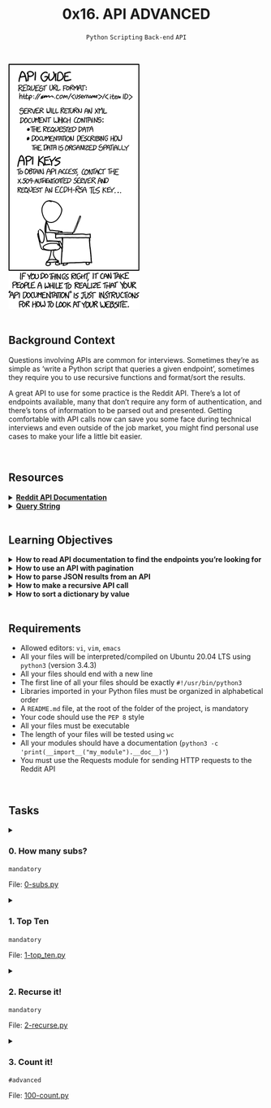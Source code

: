 <h1 align="center"><b>0x16. API ADVANCED</b></h1>
<div align="center"><code>Python</code> <code>Scripting</code> <code>Back-end</code> <code>API</code></div>

<br><div><img src="https://github.com/codenvibes/alx-system_engineering-devops/blob/master/0x16-api_advanced/images/WIxXad8.png"></div><br>

## Background Context
Questions involving APIs are common for interviews. Sometimes they’re as simple as ‘write a Python script that queries a given endpoint’, sometimes they require you to use recursive functions and format/sort the results.

A great API to use for some practice is the Reddit API. There’s a lot of endpoints available, many that don’t require any form of authentication, and there’s tons of information to be parsed out and presented. Getting comfortable with API calls now can save you some face during technical interviews and even outside of the job market, you might find personal use cases to make your life a little bit easier.

<br>

## Resources
<details>
<summary><b><a href="https://www.reddit.com/dev/api/">Reddit API Documentation</a></b></summary><br>


<br><p align="center">※※※※※※※※※※※※</p><br>
</details>


<details>
<summary><b><a href="https://en.wikipedia.org/wiki/Query_string">Query String</a></b></summary><br>


<br><p align="center">※※※※※※※※※※※※</p><br>
</details>



<!-- <br>

**man or help:**
- `` -->

<br>

## Learning Objectives
<details>
<summary><b><a href=" "> </a>How to read API documentation to find the endpoints you’re looking for</b></summary><br>


<br><p align="center">※※※※※※※※※※※※</p><br>
</details>


<details>
<summary><b><a href=" "> </a>How to use an API with pagination</b></summary><br>


<br><p align="center">※※※※※※※※※※※※</p><br>
</details>


<details>
<summary><b><a href=" "> </a>How to parse JSON results from an API</b></summary><br>


<br><p align="center">※※※※※※※※※※※※</p><br>
</details>


<details>
<summary><b><a href=" "> </a>How to make a recursive API call</b></summary><br>


<br><p align="center">※※※※※※※※※※※※</p><br>
</details>


<details>
<summary><b><a href=" "> </a>How to sort a dictionary by value</b></summary><br>


<br><p align="center">※※※※※※※※※※※※</p><br>
</details>


<br>

## Requirements
- Allowed editors: `vi`, `vim`, `emacs`
- All your files will be interpreted/compiled on Ubuntu 20.04 LTS using `python3` (version 3.4.3)
- All your files should end with a new line
- The first line of all your files should be exactly `#!/usr/bin/python3`
- Libraries imported in your Python files must be organized in alphabetical order
- A `README.md` file, at the root of the folder of the project, is mandatory
- Your code should use the `PEP 8` style
- All your files must be executable
- The length of your files will be tested using `wc`
- All your modules should have a documentation (`python3 -c 'print(__import__("my_module").__doc__)'`)
- You must use the Requests module for sending HTTP requests to the Reddit API

<!-- ## More Info -->

<br>

## Tasks
<details>
<summary>

### 0. How many subs?
`mandatory`

File: [0-subs.py]()
</summary>

Write a function that queries the [Reddit API](https://www.reddit.com/dev/api/) and returns the number of subscribers (not active users, total subscribers) for a given subreddit. If an invalid subreddit is given, the function should return 0.

Hint: No authentication is necessary for most features of the Reddit API. If you’re getting errors related to Too Many Requests, ensure you’re setting a custom User-Agent.

Requirements:
- Prototype: `def number_of_subscribers(subreddit)`
- If not a valid subreddit, return 0.
- NOTE: Invalid subreddits may return a redirect to search results. Ensure that you are not following redirects.
```
wintermancer@lapbox ~/reddit_api/project $ cat 0-main.py
#!/usr/bin/python3
"""
0-main
"""
import sys

if __name__ == '__main__':
    number_of_subscribers = __import__('0-subs').number_of_subscribers
    if len(sys.argv) < 2:
        print("Please pass an argument for the subreddit to search.")
    else:
        print("{:d}".format(number_of_subscribers(sys.argv[1])))
wintermancer@lapbox ~/reddit_api/project $ python3 0-main.py programming
756024
wintermancer@lapbox ~/reddit_api/project $ python3 0-main.py this_is_a_fake_subreddit
0
```
</details>

<details>
<summary>

### 1. Top Ten
`mandatory`

File: [1-top_ten.py]()
</summary>

Write a function that queries the [Reddit API](https://www.reddit.com/dev/api/) and prints the titles of the first 10 hot posts listed for a given subreddit.

Requirements:
- Prototype: `def top_ten(subreddit)`
- If not a valid subreddit, print None.
- NOTE: Invalid subreddits may return a redirect to search results. Ensure that you are not following redirects.
```
wintermancer@lapbox ~/reddit_api/project $ cat 1-main.py
#!/usr/bin/python3
"""
1-main
"""
import sys

if __name__ == '__main__':
    top_ten = __import__('1-top_ten').top_ten
    if len(sys.argv) < 2:
        print("Please pass an argument for the subreddit to search.")
    else:
        top_ten(sys.argv[1])
wintermancer@lapbox ~/reddit_api/project $ python3 1-main.py programming
Firebase founder's response to last week's "Firebase Costs increased by 7000%!"
How a 64k intro is made
HTTPS on Stack Overflow: The End of a Long Road
Spend effort on your Git commits
It's a few years old, but I just discovered this incredibly impressive video of researchers reconstructing sounds from video information alone
From the D Blog: Introspection, Introspection Everywhere
Do MVC like it’s 1979
GitHub is moving to GraphQL for v4 of their API (v3 was a REST API)
Google Bug Bounty - The 5k Error Page
PyCon 2017 Talk Videos
wintermancer@lapbox ~/reddit_api/project $ python3 1-main.py this_is_a_fake_subreddit
None
wintermancer@lapbox ~/reddit_api/project $ 
```
</details>

<details>
<summary>

### 2. Recurse it!
`mandatory`

File: [2-recurse.py]()
</summary>

Write a *recursive function* that queries the [Reddit API](https://www.reddit.com/dev/api/) and returns a list containing the titles of all hot articles for a given subreddit. If no results are found for the given subreddit, the function should return None.

Hint: The Reddit API uses pagination for separating pages of responses.

Requirements:
- Prototype: `def recurse(subreddit, hot_list=[])`
- Note: You may change the prototype, but it must be able to be called with just a subreddit supplied. AKA you can add a counter, but it must work without supplying a starting value in the main.
- If not a valid subreddit, return None.
- NOTE: Invalid subreddits may return a redirect to search results. Ensure that you are not following redirects.

Your code will NOT pass if you are using a loop and not recursively calling the function! This /can/ be done with a loop but the point is to use a recursive function. :)
```
wintermancer@lapbox ~/reddit_api/project $ cat 2-main.py
#!/usr/bin/python3
"""
2-main
"""
import sys

if __name__ == '__main__':
    recurse = __import__('2-recurse').recurse
    if len(sys.argv) < 2:
        print("Please pass an argument for the subreddit to search.")
    else:
        result = recurse(sys.argv[1])
        if result is not None:
            print(len(result))
        else:
            print("None")
wintermancer@lapbox ~/reddit_api/project $ python3 2-main.py programming
932
wintermancer@lapbox ~/reddit_api/project $ python3 2-main.py this_is_a_fake_subreddit
None
```
</details>

<details>
<summary>

### 3. Count it!
`#advanced`

File: [100-count.py]()
</summary>

Write a *recursive function* that queries the [Reddit API](https://www.reddit.com/dev/api/), parses the title of all hot articles, and prints a sorted count of given keywords (case-insensitive, delimited by spaces. `Javascript` should count as `javascript`, but `java` should not).

Requirements:
- Prototype: `def count_words(subreddit, word_list)`
- Note: You may change the prototype, but it must be able to be called with just a subreddit supplied and a list of keywords. AKA you can add a counter or anything else, but the function must work without supplying a starting value in the main.
- If `word_list` contains the same word (case-insensitive), the final count should be the sum of each duplicate (example below with `java`)
- Results should be printed in descending order, by the count, and if the count is the same for separate keywords, they should then be sorted alphabetically (ascending, from A to Z). Words with no matches should be skipped and not printed. Words must be printed in lowercase.
- Results are based on the number of times a keyword appears, not titles it appears in. `java java java` counts as 3 separate occurrences of `java`.
- To make life easier, `java.` or `java!` or java_ should not count as java
- If no posts match or the subreddit is invalid, print nothing.
- NOTE: Invalid subreddits may return a redirect to search results. Ensure that you are NOT following redirects.

Your code will NOT pass if you are using a loop and not recursively calling the function! This /can/ be done with a loop but the point is to use a recursive function. :)

**Disclaimer**: number presented in this example *cannot be accurate now* - Reddit is hot articles are always changing.
```
bob@dylan $ cat 100-main.py 
#!/usr/bin/python3
"""
100-main
"""
import sys

if __name__ == '__main__':
    count_words = __import__('100-count').count_words
    if len(sys.argv) < 3:
        print("Usage: {} <subreddit> <list of keywords>".format(sys.argv[0]))
        print("Ex: {} programming 'python java javascript'".format(sys.argv[0]))
    else:
        result = count_words(sys.argv[1], [x for x in sys.argv[2].split()])
bob@dylan $             
bob@dylan $ python3 100-main.py programming 'react python java javascript scala no_results_for_this_one'
java: 27
javascript: 20
python: 17
react: 17
scala: 4
bob@dylan $ python3 100-main.py programming 'JavA java'
java: 54
bob@dylan $ python3 100-main.py not_a_valid_subreddit 'python java javascript scala no_results_for_this_one'
bob@dylan $ python3 100-main.py not_a_valid_subreddit 'python java'
bob@dylan $ 
```
</details>

